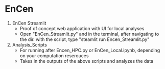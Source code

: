 EnCen
=====
1) EnCen Streamlit
   - Proof of concept web application with UI for local analyses
   - Open "EnCen_Streamlit.py" and in the terminal, after navigating to the dir. with the script, type "steamlit run Encen_Streamlit.py"
2) Analysis_Scripts
   - For running after Encen_HPC.py or EnCen_Local.ipynb, depending on your computation reserouces
   - Takes in the outputs of the above scripts and analyzes the data 
